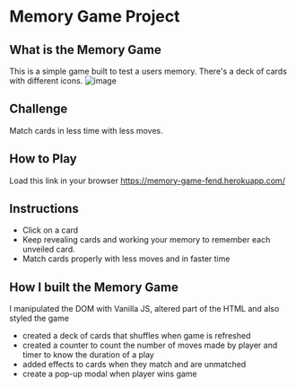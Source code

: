 # Memory Game Project

## What is the Memory Game
This is a simple game built to test a users memory. There's a deck of cards with different icons. 
![image](https://user-images.githubusercontent.com/86097201/152505829-acbd7464-abb6-4a67-ae50-2edfc989b816.png)


## Challenge
Match cards in less time with less moves.

## How to Play
Load this link in your browser https://memory-game-fend.herokuapp.com/

## Instructions
* Click on a card
* Keep revealing cards and working your memory to remember each unveiled card.
* Match cards properly with less moves and in faster time


## How I built the Memory Game
I manipulated the DOM with Vanilla JS, altered part of the HTML and also styled the game
* created a deck of cards that shuffles when game is refreshed
* created a counter to count the number of moves made by player and timer to know the duration of a play
* added effects to cards when they match and are unmatched
* create a pop-up modal when player wins game
